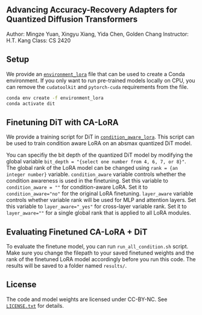 ## Advancing Accuracy-Recovery Adapters for Quantized Diffusion Transformers
Author: Mingze Yuan, Xingyu Xiang, Yida Chen, Golden Chang
Instructor: H.T. Kang
Class: CS 2420

## Setup

We provide an [`environment_lora`](environment_lora.yml) file that can be used to create a Conda environment. If you only want 
to run pre-trained models locally on CPU, you can remove the `cudatoolkit` and `pytorch-cuda` requirements from the file.

```bash
conda env create -f environment_lora
conda activate dit
```

## Finetuning DiT with CA-LoRA

We provide a training script for DiT in [`condition_aware_lora`](condition_aware_lora.py). This script can be used to train condition aware LoRA on an absmax quantized DiT model.

You can specifiy the bit depth of the quantized DiT model by modifying the global variable `bit_depth = "{select one number from 4, 6, 7, or 8}"`. The global rank of the LoRA model can be changed using `rank = {an integer number}` variable. `condition_aware` variable controls whether the condition awareness is used in the finetuning. Set this variable to `condition_aware = ""` for condition-aware LoRA. Set it to `condition_aware="no"` for the original LoRA finetuning. `layer_aware` variable controls whether variable rank will be used for MLP and attention layers. Set this variable to `layer_aware="_yes"` for cross-layer variable rank. Set it to `layer_aware=""` for a single global rank that is applied to all LoRA modules.


## Evaluating Finetuned CA-LoRA + DiT
To evaluate the finetune model, you can run `run_all_condition.sh` script. Make sure you change the filepath to your saved finetuned weights and the rank of the finetuned LoRA model accordingly before you run this code. The results will be saved to a folder named `results/`. 


## License
The code and model weights are licensed under CC-BY-NC. See [`LICENSE.txt`](LICENSE.txt) for details.
